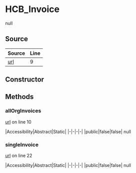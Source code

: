# HCB_Invoice

null
## Source
|Source|Line|
|-|-|
|[url](https://github.com/devramsean0/hcb.js/blob/7ae7e11/src/api_endpoints/invoices.ts#L9)|9|
## Constructor
## Methods
### allOrgInvoices
[url](https://github.com/devramsean0/hcb.js/blob/7ae7e11/src/api_endpoints/invoices.ts#L10) on line 10  

|Accessibility|Abstract|Static|
|-|-|-|-|
|public|false|false|
null

### singleInvoice
[url](https://github.com/devramsean0/hcb.js/blob/7ae7e11/src/api_endpoints/invoices.ts#L22) on line 22  

|Accessibility|Abstract|Static|
|-|-|-|-|
|public|false|false|
null
